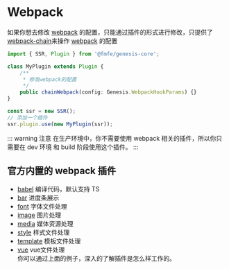# Webpack
如果你想去修改 [webpack](https://webpack.js.org/) 的配置，只能通过插件的形式进行修改，只提供了[webpack-chain](https://github.com/neutrinojs/webpack-chain#readme)来操作 [webpack](https://webpack.js.org/) 的配置
```ts
import { SSR, Plugin } from '@fmfe/genesis-core';

class MyPlugin extends Plugin {
    /**
     * 修改webpack的配置
     */
    public chainWebpack(config: Genesis.WebpackHookParams) {}
}

const ssr = new SSR();
// 添加一个插件
ssr.plugin.use(new MyPlugin(ssr));
```
::: warning 注意
在生产环境中，你不需要使用 webpack 相关的插件，所以你只需要在 dev 环境 和 build 阶段使用这个插件。
:::

## 官方内置的 webpack 插件
- [babel](https://github.com/fmfe/genesis/blob/master/packages/genesis-compiler/src/plugins/babel.ts) 编译代码，默认支持 TS
- [bar](https://github.com/fmfe/genesis/blob/master/packages/genesis-compiler/src/plugins/bar.ts) 进度条展示
- [font](https://github.com/fmfe/genesis/blob/master/packages/genesis-compiler/src/plugins/font.ts) 字体文件处理
- [image](https://github.com/fmfe/genesis/blob/master/packages/genesis-compiler/src/plugins/image.ts) 图片处理
- [media](https://github.com/fmfe/genesis/blob/master/packages/genesis-compiler/src/plugins/media.ts) 媒体资源处理
- [style](https://github.com/fmfe/genesis/blob/master/packages/genesis-compiler/src/plugins/style.ts) 样式文件处理
- [template](https://github.com/fmfe/genesis/blob/master/packages/genesis-compiler/src/plugins/template.ts) 模板文件处理
- [vue](https://github.com/fmfe/genesis/blob/master/packages/genesis-compiler/src/plugins/vue.ts) vue文件处理    
你可以通过上面的例子，深入的了解插件是怎么样工作的。